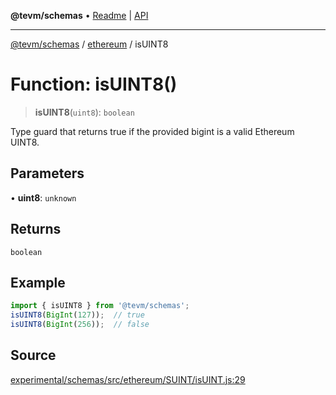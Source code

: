 **@tevm/schemas** • [Readme](../../README.md) \| [API](../../modules.md)

***

[@tevm/schemas](../../README.md) / [ethereum](../README.md) / isUINT8

# Function: isUINT8()

> **isUINT8**(`uint8`): `boolean`

Type guard that returns true if the provided bigint is a valid Ethereum UINT8.

## Parameters

• **uint8**: `unknown`

## Returns

`boolean`

## Example

```ts
import { isUINT8 } from '@tevm/schemas';
isUINT8(BigInt(127));  // true
isUINT8(BigInt(256));  // false
````

## Source

[experimental/schemas/src/ethereum/SUINT/isUINT.js:29](https://github.com/evmts/tevm-monorepo/blob/main/experimental/schemas/src/ethereum/SUINT/isUINT.js#L29)
